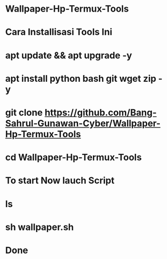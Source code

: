 # Wallpaper-Hp-Termux-Tools

# Cara Installisasi Tools Ini

# apt update && apt upgrade -y

# apt install python bash git wget zip -y

# git clone https://github.com/Bang-Sahrul-Gunawan-Cyber/Wallpaper-Hp-Termux-Tools

# cd Wallpaper-Hp-Termux-Tools

# To start Now lauch Script 

# ls

# sh wallpaper.sh 

# Done
